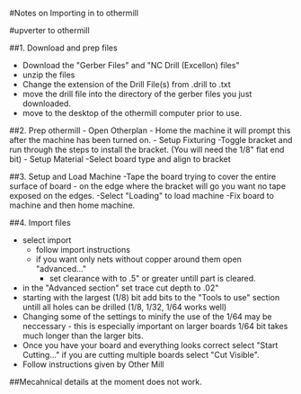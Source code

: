 #Notes on Importing in to othermill


#upverter to othermill

##1. Download and prep files
  - Download the "Gerber Files" and "NC Drill (Excellon) files"
  - unzip the files
  - Change the extension of the Drill File(s) from .drill to .txt
  - move the drill file into the directory of the gerber files you just downloaded.
  - move to the desktop of the othermill computer prior to use.
  
##2. Prep othermill
	- Open Otherplan
	- Home the machine it will prompt this after the machine has been turned on.
	- Setup Fixturing
		-Toggle bracket and run through the steps to install the bracket. (You will need the 1/8" flat end bit)
	- Setup Material
	 	-Select board type and align to bracket

##3. Setup and Load Machine
	-Tape the board trying to cover the entire surface of board - on the edge where the bracket will go you want no tape exposed on the edges.
	-Select "Loading" to load machine
	-Fix board to machine and then home machine.

##4. Import files
  - select import
	- follow import instructions
	- if you want only nets without copper around them open "advanced..."
		- set clearance with to .5" or greater untill part is cleared.
  - in the "Advanced section" set trace cut depth to .02"
  - starting with the largest (1/8) bit add bits to the "Tools to use" section untill all holes can be drilled (1/8, 1/32, 1/64 works well)
  - Changing some of the settings to minify the use of the 1/64 may be neccessary - this is especially important on larger boards 1/64 bit takes much longer than the larger bits.
  - Once you have your board and everything looks correct select "Start Cutting..." if you are cutting multiple boards select "Cut Visible".
  - Follow instructions given by Other Mill


##Mecahnical details at the moment does not work.